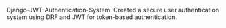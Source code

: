Django-JWT-Authentication-System.
Created a secure user authentication system using DRF and JWT for token-based authentication.
